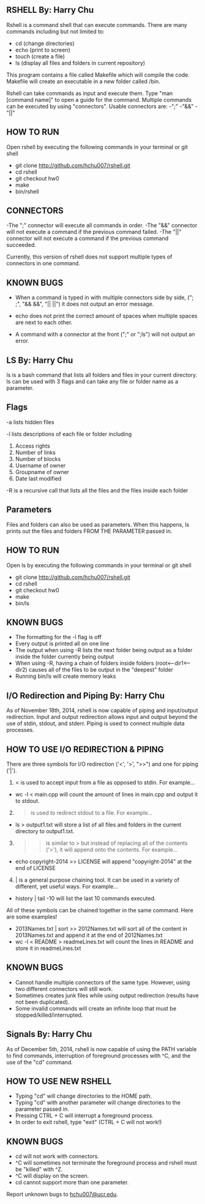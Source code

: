 RSHELL By: Harry Chu
----------------------------------


Rshell is a command shell that can execute commands.
There are many commands including but not limited to:
- cd (change directories)
- echo (print to screen)
- touch (create a file)
- ls (display all files and folders in current repository)

This program contains a file called Makefile which will compile the code.
Makefile will create an executable in a new folder called /bin.

Rshell can take commands as input and execute them. Type "man [command name]"
to open a guide for the command. Multiple commands can be executed by using
"connectors".
Usable connectors are:
-";"
-"&&"
-"||"

HOW TO RUN
----------------------------------
Open rshell by executing the following commands in your terminal or git shell
- git clone  http://github.com/hchu007/rshell.git
- cd rshell
- git checkout hw0
- make
- bin/rshell

CONNECTORS
----------------------------------
-The ";" connector will execute all commands in order.
-The "&&" connector will not execute a command if the previous command failed.
-The "||" connector will not execute a command if the previous command succeeded.

Currently, this version of rshell does not support multiple types of connectors in one command.


KNOWN BUGS
----------------------------------
- When a command is typed in with multiple connectors side by side, ("; ;", "&& &&", "|| ||")
  it does not output an error message.

- echo does not print the correct amount of spaces when multiple spaces are next to each other.
- A command with a connector at the front (";" or ";ls") will not output an error.





LS By: Harry Chu
----------------------------------
ls is a bash command that lists all folders and files in your current directory. ls can be used with 3 flags and can take any file or folder name as a parameter. 

Flags
----------------------------------
-a lists hidden files

-l lists descriptions of each file or folder including
  1. Access rights
  2. Number of links
  3. Number of blocks
  4. Username of owner
  5. Groupname of owner
  6. Date last modified

-R is a recursive call that lists all the files and the files inside each folder

Parameters
----------------------------------
Files and folders can also be used as parameters. When this happens, ls prints out the files and folders FROM THE PARAMETER passed in.

HOW TO RUN
----------------------------------
Open ls by executing the following commands in your terminal or git shell
- git clone  http://github.com/hchu007/rshell.git
- cd rshell
- git checkout hw0
- make
- bin/ls


KNOWN BUGS
----------------------------------
- The formatting for the -l flag is off
- Every output is printed all on one line
- The output when using -R lists the next folder being output as a folder inside the folder currently being output
- When using -R, having a chain of folders inside folders (root<--dir1<--dir2) causes all of the files to be output in the "deepest" folder
- Running bin/ls will create memory leaks






I/O Redirection and Piping By: Harry Chu
----------------------------------
As of November 18th, 2014, rshell is now capable of piping and input/output redirection. Input and output redirection allows input and output beyond the use of stdin, stdout, and stderr. Piping is used to connect multiple data processes.


HOW TO USE I/O REDIRECTION & PIPING
------------------------------------
There are three symbols for I/O redirection ('<', '>', ">>") and one for piping ('|').
1. < is used to accept input from a file as opposed to stdin. For example...
  - wc -l < main.cpp    will count the amount of lines in main.cpp and output it to stdout.
2. > is used to redirect stdout to a file. For example...
  - ls > output1.txt    will store a list of all files and folders in the current directory to output1.txt.
3. >> is similar to > but instead of replacing all of the contents ('>'), it will append onto the contents. For example...
  - echo copyright-2014 >> LICENSE    will append "copyright-2014" at the end of LICENSE
4. | is a general purpose chaining tool. It can be used in a variety of different, yet useful ways. For example...
  - history | tail -10    will list the last 10 commands executed.

All of these symbols can be chained together in the same command. Here are some examples!
 - 2013Names.txt | sort >> 2012Names.txt will sort all of the content in 2013Names.txt and append it at the end of 2012Names.txt
 - wc -l < README > readmeLines.txt will count the lines in README and store it in readmeLines.txt

KNOWN BUGS
----------------------------------
- Cannot handle multiple connectors of the same type. However, using two different connectors will still work.
- Sometimes creates junk files while using output redirection (results have not been duplicated).
- Some invalid commands will create an infinite loop that must be stopped/killed/interrupted.



Signals By: Harry Chu
----------------------------------
As of December 5th, 2014, rshell is now capable of using the PATH variable to find commands, interruption of foreground processes with ^C, and the use of the "cd" command.

HOW TO USE NEW RSHELL
----------------------------------
- Typing "cd" will change directories to the HOME path.
- Typing "cd" with another parameter will change directories to the parameter passed in.
- Pressing CTRL + C will interrupt a foreground process.
- In order to exit rshell, type "exit" (CTRL + C will not work!)

KNOWN BUGS
----------------------------------
- cd will not work with connectors.
- ^C will sometimes not terminate the foreground process and rshell must be "killed" with ^Z.
- ^C will display on the screen.
- cd cannot support more than one parameter.






Report unknown bugs to hchu007@ucr.edu.

